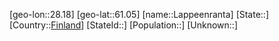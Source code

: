 ﻿---
location: [61.05,28.18]
type: City
tags:
- geo/City


SpocWebEntityId: 31849
isDeleted: false
confidential: public

---
[geo-lon::28.18]
[geo-lat::61.05]
[name::Lappeenranta]
[State::]
[Country::[Finland](geo/Continent/Europe/Finland.md)]
[StateId::]
[Population::]
[Unknown::]

